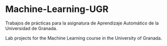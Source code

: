 # Machine-Learning-UGR
Trabajos de prácticas para la asignatura de Aprendizaje Automático de la Universidad de Granada.

Lab projects for the Machine Learning course in the University of Granada.
